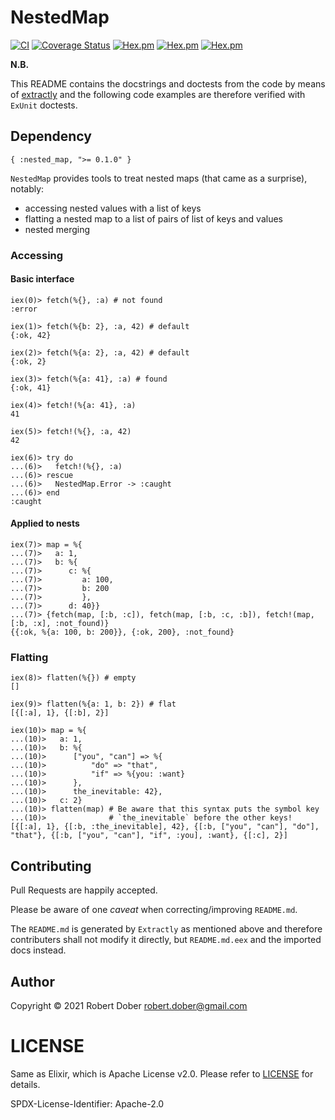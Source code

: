 
<!--
DO NOT EDIT THIS FILE
It has been generated from the template `README.md.eex` by Extractly (https://github.com/RobertDober/extractly.git)
and any changes you make in this file will most likely be lost
-->

# NestedMap

[![CI](https://github.com/RobertDober/nested_map/actions/workflows/ci.yml/badge.svg)](https://github.com/RobertDober/nested_map/actions/workflows/ci.yml)
[![Coverage Status](https://coveralls.io/repos/github/RobertDober/nested_map/badge.svg?branch=main)](https://coveralls.io/github/RobertDober/nested_map?branch=main)
[![Hex.pm](https://img.shields.io/hexpm/v/nested_map.svg)](https://hex.pm/packages/nested_map)
[![Hex.pm](https://img.shields.io/hexpm/dw/nested_map.svg)](https://hex.pm/packages/nested_map)
[![Hex.pm](https://img.shields.io/hexpm/dt/nested_map.svg)](https://hex.pm/packages/nested_map)


**N.B.**

This README contains the docstrings and doctests from the code by means of [extractly](https://hex.pm/packages/extractly)
and the following code examples are therefore verified with `ExUnit` doctests.

## Dependency

    { :nested_map, ">= 0.1.0" }

  `NestedMap` provides tools to treat nested maps (that came as a surprise),
  notably:

  - accessing nested values with a list of keys
  - flatting a nested map to a list of pairs of list of keys and values
  - nested merging

  ### Accessing

  #### Basic interface

    iex(0)> fetch(%{}, :a) # not found
    :error

    iex(1)> fetch(%{b: 2}, :a, 42) # default
    {:ok, 42}

    iex(2)> fetch(%{a: 2}, :a, 42) # default
    {:ok, 2}

    iex(3)> fetch(%{a: 41}, :a) # found
    {:ok, 41}

    iex(4)> fetch!(%{a: 41}, :a)
    41

    iex(5)> fetch!(%{}, :a, 42)
    42

    iex(6)> try do
    ...(6)>   fetch!(%{}, :a)
    ...(6)> rescue
    ...(6)>   NestedMap.Error -> :caught
    ...(6)> end
    :caught

  #### Applied to nests

    iex(7)> map = %{
    ...(7)>   a: 1,
    ...(7)>   b: %{
    ...(7)>      c: %{
    ...(7)>         a: 100,
    ...(7)>         b: 200
    ...(7)>         },
    ...(7)>      d: 40}}
    ...(7)> {fetch(map, [:b, :c]), fetch(map, [:b, :c, :b]), fetch!(map, [:b, :x], :not_found)}
    {{:ok, %{a: 100, b: 200}}, {:ok, 200}, :not_found}



  ### Flatting


    iex(8)> flatten(%{}) # empty
    []

    iex(9)> flatten(%{a: 1, b: 2}) # flat
    [{[:a], 1}, {[:b], 2}]

    iex(10)> map = %{
    ...(10)>   a: 1,
    ...(10)>   b: %{
    ...(10)>      ["you", "can"] => %{
    ...(10)>          "do" => "that",
    ...(10)>          "if" => %{you: :want}
    ...(10)>      },
    ...(10)>      the_inevitable: 42},
    ...(10)>   c: 2}
    ...(10)> flatten(map) # Be aware that this syntax puts the symbol key
    ...(10)>              # `the_inevitable` before the other keys!
    [{[:a], 1}, {[:b, :the_inevitable], 42}, {[:b, ["you", "can"], "do"], "that"}, {[:b, ["you", "can"], "if", :you], :want}, {[:c], 2}]




## Contributing

Pull Requests are happily accepted.

Please be aware of one _caveat_ when correcting/improving `README.md`.

The `README.md` is generated by `Extractly` as mentioned above and therefore contributers shall not modify it directly, but
`README.md.eex` and the imported docs instead.


## Author

Copyright © 2021 Robert Dober robert.dober@gmail.com

# LICENSE

Same as Elixir, which is Apache License v2.0. Please refer to [LICENSE](LICENSE) for details.

SPDX-License-Identifier: Apache-2.0

